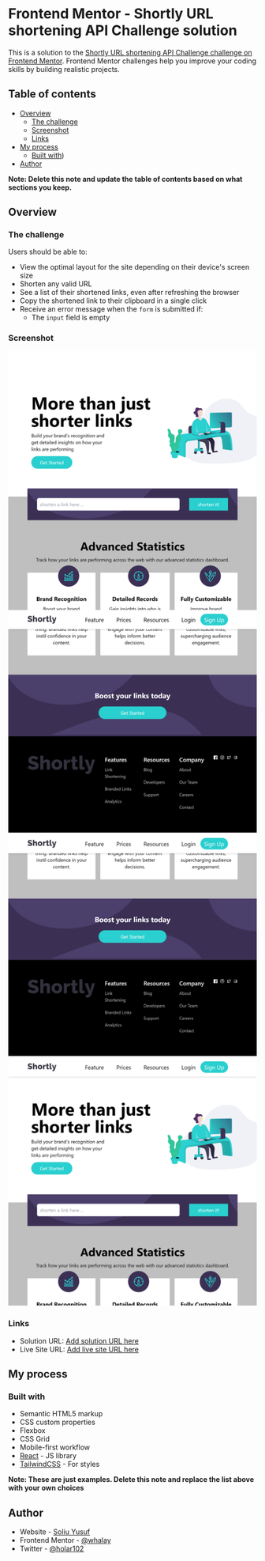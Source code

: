 # Frontend Mentor - Shortly URL shortening API Challenge solution

This is a solution to the [Shortly URL shortening API Challenge challenge on Frontend Mentor](https://www.frontendmentor.io/challenges/url-shortening-api-landing-page-2ce3ob-G). Frontend Mentor challenges help you improve your coding skills by building realistic projects. 

## Table of contents

- [Overview](#overview)
  - [The challenge](#the-challenge)
  - [Screenshot](#screenshot)
  - [Links](#links)
- [My process](#my-process)
  - [Built with](#built-with))
- [Author](#author)

**Note: Delete this note and update the table of contents based on what sections you keep.**

## Overview

### The challenge

Users should be able to:

- View the optimal layout for the site depending on their device's screen size
- Shorten any valid URL
- See a list of their shortened links, even after refreshing the browser
- Copy the shortened link to their clipboard in a single click
- Receive an error message when the `form` is submitted if:
  - The `input` field is empty

### Screenshot

![](./shortly1.png)
![](./shortly2.png)
![](./shortly3.png)



### Links

- Solution URL: [Add solution URL here](https://github.com/whalay/Url-shortening)
- Live Site URL: [Add live site URL here](https://holar-url-shortening.netlify.app/)

## My process

### Built with

- Semantic HTML5 markup
- CSS custom properties
- Flexbox
- CSS Grid
- Mobile-first workflow
- [React](https://reactjs.org/) - JS library
- [TailwindCSS](https://tailwindcss.com/) - For styles

**Note: These are just examples. Delete this note and replace the list above with your own choices**


## Author

- Website - [Soliu Yusuf](https://holar-portfolio.netlify.app/)
- Frontend Mentor - [@whalay](https://www.frontendmentor.io/profile/whalay)
- Twitter - [@holar102](https://www.twitter.com/holar102)


